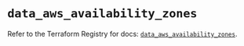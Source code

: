 # `data_aws_availability_zones`

Refer to the Terraform Registry for docs: [`data_aws_availability_zones`](https://registry.terraform.io/providers/hashicorp/aws/6.11.0/docs/data-sources/availability_zones).
